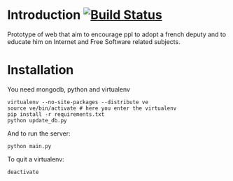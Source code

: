 # Introduction [![Build Status](https://secure.travis-ci.org/Psycojoker/adopte-un-depute.png?branch=master)](http://travis-ci.org/Psycojoker/adopte-un-depute)

Prototype of web that aim to encourage ppl to adopt a french deputy and to educate him on Internet and Free Software related subjects.

# Installation

You need mongodb, python and virtualenv

    virtualenv --no-site-packages --distribute ve
    source ve/bin/activate # here you enter the virtualenv
    pip install -r requirements.txt
    python update_db.py

And to run the server:

    python main.py

To quit a virtualenv:

    deactivate
